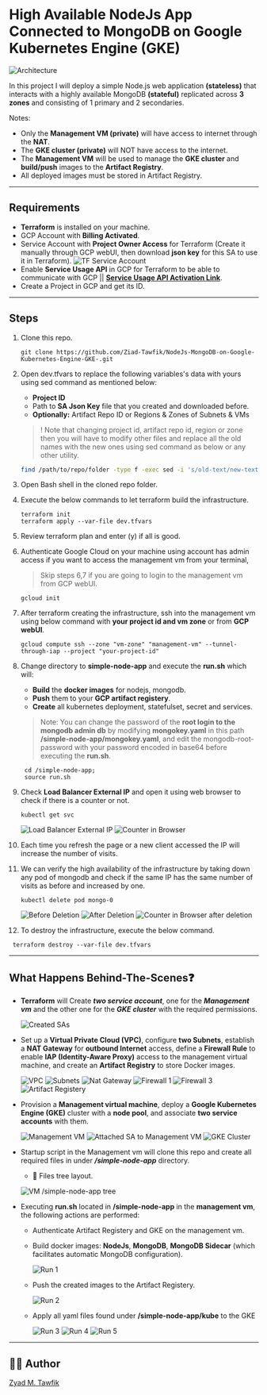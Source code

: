 # High Available NodeJs App Connected to MongoDB on Google Kubernetes Engine (GKE)

![Architecture](/Images/Architecture.png)

In this project I will deploy a simple Node.js web application **(stateless)** that interacts with a highly available MongoDB **(stateful)** replicated across **3 zones** and consisting of 1 primary and 2 secondaries.

Notes:
- Only the **Management VM (private)** will have access to internet through the **NAT**.
- The **GKE cluster (private)** will NOT have access to the internet.
- The **Management VM** will be used to manage the **GKE cluster** and **build/push** images to the **Artifact Registry**.
- All deployed images must be stored in Artifact Registry.

----------
## Requirements
- **Terraform** is installed on your machine.
- GCP Account with **Billing Activated**.
- Service Account with **Project Owner Access** for Terraform (Create it manually through GCP webUI, then download **json key** for this SA to use it in Terraform).
![TF Service Account](/Images/SA.png)
- Enable **Service Usage API** in GCP for Terraform to be able to communicate with GCP || **[Service Usage API Activation Link](https://console.cloud.google.com/apis/api/serviceusage.googleapis.com)**.
- Create a Project in GCP and get its ID.

----------
## Steps
1. Clone this repo.

    ```Shell
    git clone https://github.com/Ziad-Tawfik/NodeJs-MongoDB-on-Google-Kubernetes-Engine-GKE-.git
    ```

2. Open dev.tfvars to replace the following variables's data with yours using sed command as mentioned below:
    - **Project ID**
    - Path to **SA Json Key** file that you created and downloaded before.
    - **Optionally:** Artifact Repo ID or Regions & Zones of Subnets & VMs 
    > ! Note that changing project id, artifact repo id, region or zone then you will have to modify other files and replace all the old names with the new ones using sed command as below or any other utility.
    
    ```Bash
    find /path/to/repo/folder -type f -exec sed -i 's/old-text/new-text/g' {} \;
    ```

3. Open Bash shell in the cloned repo folder.

4. Execute the below commands to let terraform build the infrastructure.
    ```Shell
    terraform init
    terraform apply --var-file dev.tfvars
    ```
5. Review terraform plan and enter (y) if all is good.

6. Authenticate Google Cloud on your machine using account has admin access if you want to access the management vm from your terminal, 
    > Skip steps 6,7 if you are going to login to the management vm from GCP webUI.

    ```Shell
    gcloud init
    ```
7. After terraform creating the infrastructure, ssh into the management vm using below command with **your project id and vm zone** or from **GCP webUI**.
    ```Shell
    gcloud compute ssh --zone "vm-zone" "management-vm" --tunnel-through-iap --project "your-project-id"
    ```
8. Change directory to **simple-node-app** and execute the **run.sh** which will:
    - **Build** the **docker images** for nodejs, mongodb.
    - **Push** them to your **GCP artifact registery**.
    - **Create** all kubernetes deployment, statefulset, secret and services.

    > Note: You  can change the password of the **root login to the mongodb admin db** by modifying **mongokey.yaml** in this path **/simple-node-app/mongokey.yaml**, and edit the mongodb-root-password with your password encoded in base64 before executing the **run.sh**.

   ```Shell
    cd /simple-node-app;
    source run.sh
   ```

9. Check **Load Balancer External IP** and open it using web browser to check if there is a counter or not.
    ```Shell
    kubectl get svc
   ```
   ![Load Balancer External IP](/Images/External-ip.png)
   ![Counter in Browser](/Images/webbrowser1.png)

10. Each time you refresh the page or a new client accessed the IP will increase the number of visits.

11. We can verify the high availability of the infrastructure by taking down any pod of mongodb and check if the same IP has the same number of visits as before and increased by one.
    ```Shell
    kubectl delete pod mongo-0
    ```
    ![Before Deletion](/Images/pod1.png)
    ![After Deletion](/Images/pod2.png)
    ![Counter in Browser after deletion](/Images/webbrowser2.png)

12. To destroy the infrastructure, execute the below command.

   ```Shell
    terraform destroy --var-file dev.tfvars
   ```
----------
## What Happens Behind-The-Scenes❓
- **Terraform** will Create ***two service account***, one for the ***Management vm*** and the other one for the ***GKE cluster*** with the required permissions.

    ![Created SAs](/Images/Created_SA.png)

- Set up a **Virtual Private Cloud (VPC)**, configure **two Subnets**, establish a **NAT Gateway** for **outbound Internet** access, define a **Firewall Rule** to enable **IAP (Identity-Aware Proxy)** access to the management virtual machine, and create an **Artifact Registry** to store Docker images.

    ![VPC](/Images/VPC.png)
    ![Subnets](/Images/Subnets.png)
    ![Nat Gateway](/Images/Cloud-Nat.png)
    ![Firewall 1](/Images/allow-iap-firewall-1.png)
    ![Firewall 3](/Images/allow-iap-firewall-3.png)
    ![Artifact Registery](/Images/Artifact-Repo.png)

- Provision a **Management virtual machine**, deploy a **Google Kubernetes Engine (GKE)** cluster with a **node pool**, and associate **two service accounts** with them.

    ![Management VM](/Images/Management-VM.png)
    ![Attached SA to Management VM](/Images/ManagemetVM-Attached-SA.png)
    ![GKE Cluster](/Images/Kubernetes-Cluster.png)


- Startup script in the Management vm will clone this repo and create all required files in under ***/simple-node-app*** directory. 
    - 🌳 Files tree layout.

    ![VM /simple-node-app tree](/Images/Vm-Tree.png)

- Executing **run.sh** located in **/simple-node-app** in the **management vm**, the following actions are performed:

    - Authenticate Artifact Registery and GKE on the management vm.
    
    - Build docker images: **NodeJs**, **MongoDB**, **MongoDB Sidecar** (which facilitates automatic MongoDB configuration).

        ![Run 1](/Images/Run1.png)

    - Push the created images to the Artifact Registery.

        ![Run 2](/Images/Run2.png)

    - Apply all yaml files found under **/simple-node-app/kube** to the GKE

        ![Run 3](/Images/Run3.png)
        ![Run 4](/Images/Run4.png)
        ![Run 5](/Images/Run5.png)


----------

## :mage_man: Author
[Zyad M. Tawfik](https://www.linkedin.com/in/zyad-m-tawfik/)
